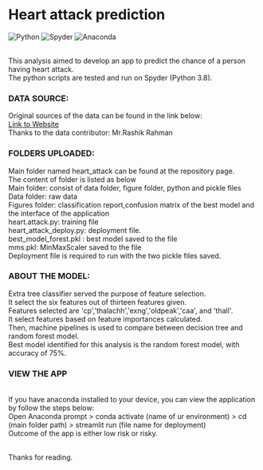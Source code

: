 # Heart attack prediction
![Python](https://img.shields.io/badge/python-3670A0?style=for-the-badge&logo=python&logoColor=ffdd54)
![Spyder](https://img.shields.io/badge/Spyder-838485?style=for-the-badge&logo=spyder%20ide&logoColor=maroon)
![Anaconda](https://img.shields.io/badge/Anaconda-%2344A833.svg?style=for-the-badge&logo=anaconda&logoColor=white)

<br>This analysis aimed to develop an app to predict the chance of a person having heart attack.
<br>The python scripts are tested and run on Spyder (Python 3.8).

### DATA SOURCE:
Original sources of the data can be found in the link below:
<br>[Link to Website](https://www.kaggle.com/rashikrahmanpritom/heart-attack-analysis-prediction-dataset)
<br>Thanks to the data contributor: Mr.Rashik Rahman

### FOLDERS UPLOADED:
Main folder named heart_attack can be found at the repository page.
<br>The content of folder is listed as below
<br>Main folder: consist of data folder, figure folder, python and pickle files
<br>Data folder: raw data
<br>Figures folder: classification report,confusion matrix of the best model and the interface of the application
<br>heart.attack.py: training file
<br>heart_attack_deploy.py: deployment file.
<br>best_model_forest.pkl : best model saved to the file
<br>mms.pkl: MinMaxScaler saved to the file
<br>Deployment file is required to run with the two pickle files saved. 

### ABOUT THE MODEL:
Extra tree classifier served the purpose of feature selection.
<br>It select the six features out of thirteen features given.
<br>Features selected are 'cp','thalachh','exng','oldpeak','caa', and 'thall'. 
<br>It select features based on feature importances calculated.
<br>Then, machine pipelines is used to compare between decision tree and random forest model.
<br>Best model identified for this analysis is the random forest model, with accuracy of 75%.

### VIEW THE APP
<br>If you have anaconda installed to your device, you can view the application by follow the steps below:
<br>Open Anaconda prompt > conda activate (name of ur environment) > cd (main folder path) > streamlit run (file name for deployment)
<br>Outcome of the app is either low risk or risky.

<br>Thanks for reading.
